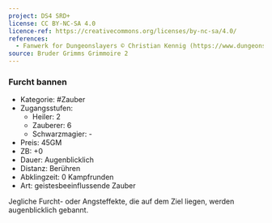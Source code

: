 ```yaml
---
project: DS4 SRD+
license: CC BY-NC-SA 4.0
licence-ref: https://creativecommons.org/licenses/by-nc-sa/4.0/
references: 
  - Fanwerk for Dungeonslayers © Christian Kennig (https://www.dungeonslayers.net/)
source: Bruder Grimms Grimmoire 2
---
```


### Furcht bannen

- Kategorie: #Zauber
- Zugangsstufen:
  - Heiler: 2
  - Zauberer: 6
  - Schwarzmagier: -
- Preis: 45GM
- ZB: +0
- Dauer: Augenblicklich
- Distanz: Berühren
- Abklingzeit: 0 Kampfrunden
- Art: geistesbeeinflussende Zauber

Jegliche Furcht- oder Angsteffekte, die auf dem Ziel liegen, werden augenblicklich gebannt.

